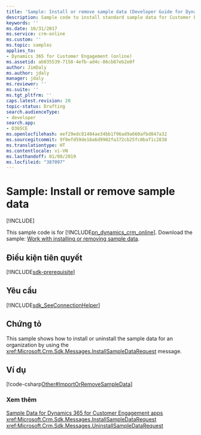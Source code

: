 ```yaml
---
title: 'Sample: Install or remove sample data (Developer Guide for Dynamics 365 for Customer Engagement apps) | MicrosoftDocs'
description: Sample code to install standard sample data for Customer Engagement (online).
keywords: ''
ms.date: 10/31/2017
ms.service: crm-online
ms.custom: ''
ms.topic: samples
applies_to:
- Dynamics 365 for Customer Engagement (online)
ms.assetid: ab035539-7158-4efb-ad4c-86cb87eb2e0f
author: JimDaly
ms.author: jdaly
manager: jdaly
ms.reviewer: ''
ms.suite: ''
ms.tgt_pltfrm: ''
caps.latest.revision: 20
topic-status: Drafting
search.audienceType:
- developer
search.app:
- D365CE
ms.openlocfilehash: eef29edc81404ae34bb1f96ad9a660afbd847a32
ms.sourcegitcommit: 9f0efd59de16a6d9902fa372cb25fc0baf1c2838
ms.translationtype: HT
ms.contentlocale: vi-VN
ms.lasthandoff: 01/08/2019
ms.locfileid: "387097"
---
```

# <a name="sample-install-or-remove-sample-data"></a>Sample: Install or remove sample data

[!INCLUDE[](../includes/cc_applies_to_update_9_0_0.md)]

This sample code is for [!INCLUDE[pn_dynamics_crm_online](../includes/pn-dynamics-crm-online.md)]. Download the sample: [Work with installing or removing sample data](https://code.msdn.microsoft.com/Sample-Install-or-remove-df7cf89f).  

## <a name="prerequisites"></a>Điều kiện tiên quyết
[!INCLUDE[sdk-prerequisite](../includes/sdk-prerequisite.md)]
   
## <a name="requirements"></a>Yêu cầu  
[!INCLUDE[sdk_SeeConnectionHelper](../includes/sdk-seeconnectionhelper.md)]
  
## <a name="demonstrates"></a>Chứng tỏ  
 This sample shows how to install or uninstall the sample data for an organization by using the <xref:Microsoft.Crm.Sdk.Messages.InstallSampleDataRequest> message.  
  
## <a name="example"></a>Ví dụ  
 [!code-csharp[Other#ImportOrRemoveSampleData](../snippets/csharp/CRMV8/other/cs/importorremovesampledata.cs#importorremovesampledata)]  
  
### <a name="see-also"></a>Xem thêm  
 [Sample Data for Dynamics 365 for Customer Engagement apps](sample-data.md)   
 <xref:Microsoft.Crm.Sdk.Messages.InstallSampleDataRequest>   
 <xref:Microsoft.Crm.Sdk.Messages.UninstallSampleDataRequest>
